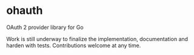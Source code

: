 # ohauth
OAuth 2 provider library for Go

Work is still underway to finalize the implementation, documentation and harden with tests. Contributions welcome at any time.

